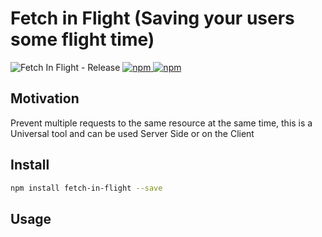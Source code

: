 # Fetch in Flight (Saving your users some flight time)

![Fetch In Flight - Release](https://github.com/alajfit/fetch-in-flight/workflows/Fetch%20In%20Flight%20-%20Release/badge.svg)
[![npm](https://img.shields.io/npm/v/fetch-in-flight.svg) ![npm](https://img.shields.io/npm/dm/fetch-in-flight.svg)](https://www.npmjs.com/package/fetch-in-flight)

## Motivation

Prevent multiple requests to the same resource at the same time, this is a Universal tool
and can be used Server Side or on the Client

## Install

```bash
npm install fetch-in-flight --save
```

## Usage
